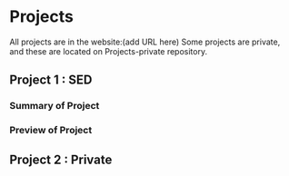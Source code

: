 # Projects
All projects are in the website:(add URL here)
Some projects are private, and these are located on Projects-private repository. 

## Project 1 : SED
### Summary of Project 
### Preview of Project

## Project 2  : Private

